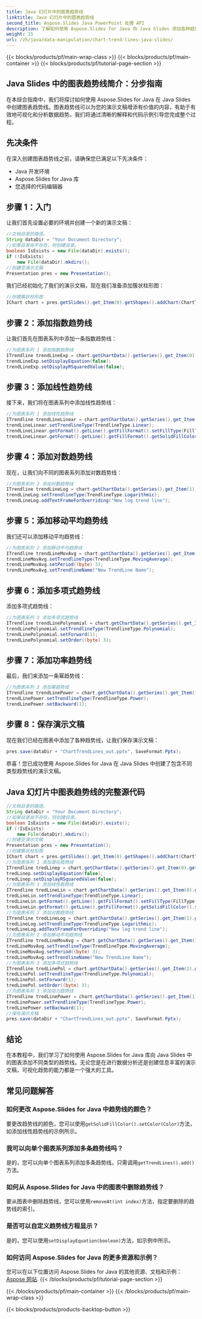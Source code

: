 ```yaml
---
title: Java 幻灯片中的图表趋势线
linktitle: Java 幻灯片中的图表趋势线
second_title: Aspose.Slides Java PowerPoint 处理 API
description: 了解如何使用 Aspose.Slides for Java 向 Java Slides 添加各种趋势线。带有代码示例的分步指南，可实现有效的数据可视化。
weight: 15
url: /zh/java/data-manipulation/chart-trend-lines-java-slides/
---
```


{{< blocks/products/pf/main-wrap-class >}}
{{< blocks/products/pf/main-container >}}
{{< blocks/products/pf/tutorial-page-section >}}


## Java Slides 中的图表趋势线简介：分步指南

在本综合指南中，我们将探讨如何使用 Aspose.Slides for Java 在 Java Slides 中创建图表趋势线。图表趋势线可以为您的演示文稿增添有价值的内容，有助于有效地可视化和分析数据趋势。我们将通过清晰的解释和代码示例引导您完成整个过程。

## 先决条件

在深入创建图表趋势线之前，请确保您已满足以下先决条件：

- Java 开发环境
- Aspose.Slides for Java 库
- 您选择的代码编辑器

## 步骤 1：入门

让我们首先设置必要的环境并创建一个新的演示文稿：

```java
//文档目录的路径。
String dataDir = "Your Document Directory";
//如果目录尚不存在，则创建目录。
boolean IsExists = new File(dataDir).exists();
if (!IsExists)
    new File(dataDir).mkdirs();
//创建空演示文稿
Presentation pres = new Presentation();
```

我们已经初始化了我们的演示文稿，现在我们准备添加簇状柱形图：

```java
//创建簇状柱形图
IChart chart = pres.getSlides().get_Item(0).getShapes().addChart(ChartType.ClusteredColumn, 20, 20, 500, 400);
```

## 步骤 2：添加指数趋势线

让我们首先在图表系列中添加一条指数趋势线：

```java
//为图表系列 1 添加指数趋势线
ITrendline trendLineExp = chart.getChartData().getSeries().get_Item(0).getTrendLines().add(TrendlineType.Exponential);
trendLineExp.setDisplayEquation(false);
trendLineExp.setDisplayRSquaredValue(false);
```

## 步骤 3：添加线性趋势线

接下来，我们将在图表系列中添加线性趋势线：

```java
//为图表系列 1 添加线性趋势线
ITrendline trendLineLinear = chart.getChartData().getSeries().get_Item(0).getTrendLines().add(TrendlineType.Linear);
trendLineLinear.setTrendlineType(TrendlineType.Linear);
trendLineLinear.getFormat().getLine().getFillFormat().setFillType(FillType.Solid);
trendLineLinear.getFormat().getLine().getFillFormat().getSolidFillColor().setColor(Color.RED);
```

## 步骤 4：添加对数趋势线

现在，让我们向不同的图表系列添加对数趋势线：

```java
//为图表系列 2 添加对数趋势线
ITrendline trendLineLog = chart.getChartData().getSeries().get_Item(1).getTrendLines().add(TrendlineType.Logarithmic);
trendLineLog.setTrendlineType(TrendlineType.Logarithmic);
trendLineLog.addTextFrameForOverriding("New log trend line");
```

## 步骤 5：添加移动平均趋势线

我们还可以添加移动平均趋势线：

```java
//为图表系列 2 添加移动平均趋势线
ITrendline trendLineMovAvg = chart.getChartData().getSeries().get_Item(1).getTrendLines().add(TrendlineType.MovingAverage);
trendLineMovAvg.setTrendlineType(TrendlineType.MovingAverage);
trendLineMovAvg.setPeriod((byte) 3);
trendLineMovAvg.setTrendlineName("New TrendLine Name");
```

## 步骤 6：添加多项式趋势线

添加多项式趋势线：

```java
//为图表系列 3 添加多项式趋势线
ITrendline trendLinePolynomial = chart.getChartData().getSeries().get_Item(2).getTrendLines().add(TrendlineType.Polynomial);
trendLinePolynomial.setTrendlineType(TrendlineType.Polynomial);
trendLinePolynomial.setForward(1);
trendLinePolynomial.setOrder((byte) 3);
```

## 步骤 7：添加功率趋势线

最后，我们来添加一条幂趋势线：

```java
//为图表系列 3 添加幂趋势线
ITrendline trendLinePower = chart.getChartData().getSeries().get_Item(1).getTrendLines().add(TrendlineType.Power);
trendLinePower.setTrendlineType(TrendlineType.Power);
trendLinePower.setBackward(1);
```

## 步骤 8：保存演示文稿

现在我们已经在图表中添加了各种趋势线，让我们保存演示文稿：

```java
pres.save(dataDir + "ChartTrendLines_out.pptx", SaveFormat.Pptx);
```

恭喜！您已成功使用 Aspose.Slides for Java 在 Java Slides 中创建了包含不同类型趋势线的演示文稿。

## Java 幻灯片中图表趋势线的完整源代码

```java
//文档目录的路径。
String dataDir = "Your Document Directory";
//如果目录尚不存在，则创建目录。
boolean IsExists = new File(dataDir).exists();
if (!IsExists)
	new File(dataDir).mkdirs();
//创建空演示文稿
Presentation pres = new Presentation();
//创建簇状柱形图
IChart chart = pres.getSlides().get_Item(0).getShapes().addChart(ChartType.ClusteredColumn, 20, 20, 500, 400);
//为图表系列 1 添加潜在趋势线
ITrendline tredLinep = chart.getChartData().getSeries().get_Item(0).getTrendLines().add(TrendlineType.Exponential);
tredLinep.setDisplayEquation(false);
tredLinep.setDisplayRSquaredValue(false);
//为图表系列 1 添加线性趋势线
ITrendline tredLineLin = chart.getChartData().getSeries().get_Item(0).getTrendLines().add(TrendlineType.Linear);
tredLineLin.setTrendlineType(TrendlineType.Linear);
tredLineLin.getFormat().getLine().getFillFormat().setFillType(FillType.Solid);
tredLineLin.getFormat().getLine().getFillFormat().getSolidFillColor().setColor(Color.RED);
//为图表系列 2 添加对数趋势线
ITrendline tredLineLog = chart.getChartData().getSeries().get_Item(1).getTrendLines().add(TrendlineType.Logarithmic);
tredLineLog.setTrendlineType(TrendlineType.Logarithmic);
tredLineLog.addTextFrameForOverriding("New log trend line");
//为图表系列 2 添加移动平均趋势线
ITrendline tredLineMovAvg = chart.getChartData().getSeries().get_Item(1).getTrendLines().add(TrendlineType.MovingAverage);
tredLineMovAvg.setTrendlineType(TrendlineType.MovingAverage);
tredLineMovAvg.setPeriod((byte) 3);
tredLineMovAvg.setTrendlineName("New TrendLine Name");
//为图表系列 3 添加多项式趋势线
ITrendline tredLinePol = chart.getChartData().getSeries().get_Item(2).getTrendLines().add(TrendlineType.Polynomial);
tredLinePol.setTrendlineType(TrendlineType.Polynomial);
tredLinePol.setForward(1);
tredLinePol.setOrder((byte) 3);
//为图表系列 3 添加动力趋势线
ITrendline tredLinePower = chart.getChartData().getSeries().get_Item(1).getTrendLines().add(TrendlineType.Power);
tredLinePower.setTrendlineType(TrendlineType.Power);
tredLinePower.setBackward(1);
//保存演示文稿
pres.save(dataDir + "ChartTrendLines_out.pptx", SaveFormat.Pptx);
```

## 结论

在本教程中，我们学习了如何使用 Aspose.Slides for Java 库向 Java Slides 中的图表添加不同类型的趋势线。无论您是在进行数据分析还是创建信息丰富的演示文稿，可视化趋势的能力都是一个强大的工具。

## 常见问题解答

### 如何更改 Aspose.Slides for Java 中趋势线的颜色？

要更改趋势线的颜色，您可以使用`getSolidFillColor().setColor(Color)`方法，如添加线性趋势线的示例所示。

### 我可以向单个图表系列添加多条趋势线吗？

是的，您可以向单个图表系列添加多条趋势线。只需调用`getTrendLines().add()`方法。

### 如何从 Aspose.Slides for Java 中的图表中删除趋势线？

要从图表中删除趋势线，您可以使用`removeAt(int index)`方法，指定要删除的趋势线的索引。

### 是否可以自定义趋势线方程显示？

是的，您可以使用`setDisplayEquation(boolean)`方法，如示例中所示。

### 如何访问 Aspose.Slides for Java 的更多资源和示例？

您可以在以下位置访问 Aspose.Slides for Java 的其他资源、文档和示例：[Aspose 网站](https://reference.aspose.com/slides/java/).
{{< /blocks/products/pf/tutorial-page-section >}}

{{< /blocks/products/pf/main-container >}}
{{< /blocks/products/pf/main-wrap-class >}}

{{< blocks/products/products-backtop-button >}}
